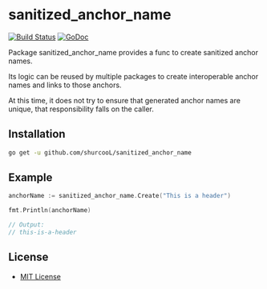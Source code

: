 # sanitized\_anchor\_name

[![Build Status](https://travis-ci.org/shurcooL/sanitized_anchor_name.svg?branch=master)](https://travis-ci.org/shurcooL/sanitized_anchor_name) [![GoDoc](https://godoc.org/github.com/shurcooL/sanitized_anchor_name?status.svg)](https://godoc.org/github.com/shurcooL/sanitized_anchor_name)

Package sanitized\_anchor\_name provides a func to create sanitized anchor names.

Its logic can be reused by multiple packages to create interoperable anchor names and links to those anchors.

At this time, it does not try to ensure that generated anchor names are unique, that responsibility falls on the caller.

## Installation

```bash
go get -u github.com/shurcooL/sanitized_anchor_name
```

## Example

```go
anchorName := sanitized_anchor_name.Create("This is a header")

fmt.Println(anchorName)

// Output:
// this-is-a-header
```

## License

* [MIT License](https://github.com/logiqai/logiqctl/tree/21d7cfb18f20daa606c2eb00d6236892e77feb04/vendor/github.com/shurcooL/sanitized_anchor_name/LICENSE/README.md)

